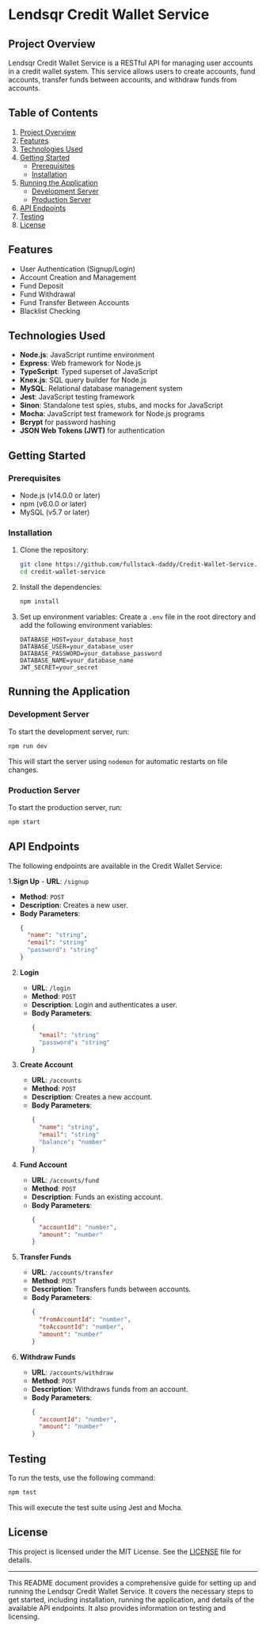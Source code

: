 # Lendsqr Credit Wallet Service

## Project Overview

Lendsqr Credit Wallet Service is a RESTful API for managing user accounts in a credit wallet system. This service allows users to create accounts, fund accounts, transfer funds between accounts, and withdraw funds from accounts.

## Table of Contents

1. [Project Overview](#project-overview)
2. [Features](#features)
3. [Technologies Used](#technologies-used)
4. [Getting Started](#getting-started)
   - [Prerequisites](#prerequisites)
   - [Installation](#installation)
5. [Running the Application](#running-the-application)
   - [Development Server](#development-server)
   - [Production Server](#production-server)
6. [API Endpoints](#api-endpoints)
7. [Testing](#testing)
8. [License](#license)

## Features

- User Authentication (Signup/Login)
- Account Creation and Management
- Fund Deposit
- Fund Withdrawal
- Fund Transfer Between Accounts
- Blacklist Checking

## Technologies Used

- **Node.js**: JavaScript runtime environment
- **Express**: Web framework for Node.js
- **TypeScript**: Typed superset of JavaScript
- **Knex.js**: SQL query builder for Node.js
- **MySQL**: Relational database management system
- **Jest**: JavaScript testing framework
- **Sinon**: Standalone test spies, stubs, and mocks for JavaScript
- **Mocha**: JavaScript test framework for Node.js programs
- **Bcrypt** for password hashing
- **JSON Web Tokens (JWT)** for authentication

## Getting Started

### Prerequisites

- Node.js (v14.0.0 or later)
- npm (v6.0.0 or later)
- MySQL (v5.7 or later)

### Installation

1. Clone the repository:
   ```bash
   git clone https://github.com/fullstack-daddy/Credit-Wallet-Service.git
   cd credit-wallet-service
   ```

2. Install the dependencies:
   ```bash
   npm install
   ```

3. Set up environment variables:
   Create a `.env` file in the root directory and add the following environment variables:
   ```env
   DATABASE_HOST=your_database_host
   DATABASE_USER=your_database_user
   DATABASE_PASSWORD=your_database_password
   DATABASE_NAME=your_database_name
   JWT_SECRET=your_secret
   ```

## Running the Application

### Development Server

To start the development server, run:
```bash
npm run dev
```
This will start the server using `nodemon` for automatic restarts on file changes.

### Production Server

To start the production server, run:
```bash
npm start
```

## API Endpoints

The following endpoints are available in the Credit Wallet Service:

1.**Sign Up**
    - **URL**: `/signup`
   - **Method**: `POST`
   - **Description**: Creates a new user.
   - **Body Parameters**:
     ```json
     {
       "name": "string",
       "email": "string"
       "password": "string"
     }
     ```
2. **Login**
    - **URL**: `/login`
   - **Method**: `POST`
   - **Description**: Login and authenticates a user.
   - **Body Parameters**:
     ```json
     {
       "email": "string"
       "password": "string"
     }
     ```
3. **Create Account**
   - **URL**: `/accounts`
   - **Method**: `POST`
   - **Description**: Creates a new account.
   - **Body Parameters**:
     ```json
     {
       "name": "string",
       "email": "string"
       "balance": "number"
     }
     ```
     
4. **Fund Account**
   - **URL**: `/accounts/fund`
   - **Method**: `POST`
   - **Description**: Funds an existing account.
   - **Body Parameters**:
     ```json
     {
       "accountId": "number",
       "amount": "number"
     }
     ```

5. **Transfer Funds**
   - **URL**: `/accounts/transfer`
   - **Method**: `POST`
   - **Description**: Transfers funds between accounts.
   - **Body Parameters**:
     ```json
     {
       "fromAccountId": "number",
       "toAccountId": "number",
       "amount": "number"
     }
     ```

6. **Withdraw Funds**
   - **URL**: `/accounts/withdraw`
   - **Method**: `POST`
   - **Description**: Withdraws funds from an account.
   - **Body Parameters**:
     ```json
     {
       "accountId": "number",
       "amount": "number"
     }
     ```

## Testing

To run the tests, use the following command:
```bash
npm test
```

This will execute the test suite using Jest and Mocha.

## License

This project is licensed under the MIT License. See the [LICENSE](./LICENSE) file for details.

---

This README document provides a comprehensive guide for setting up and running the Lendsqr Credit Wallet Service. It covers the necessary steps to get started, including installation, running the application, and details of the available API endpoints. It also provides information on testing and licensing.
